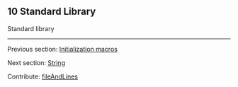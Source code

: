 ## 10 Standard Library

Standard library

---

Previous section: [Initialization macros](macro-initialization.md)

Next section: [String](std-String.md)

Contribute: [fileAndLines](https://github.com/HaxeFoundation/HaxeManual/blob/master/10-std.tex#L1-1)